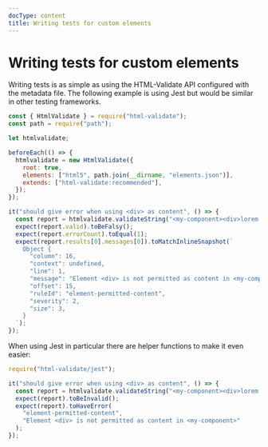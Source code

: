 ```yaml
---
docType: content
title: Writing tests for custom elements
---
```


# Writing tests for custom elements

Writing tests is as simple as using the HTML-Validate API configured with the metadata file.
The following example is using Jest but would be similar in other testing frameworks.

```js
const { HtmlValidate } = require("html-validate");
const path = require("path");

let htmlvalidate;

beforeEach(() => {
  htmlvalidate = new HtmlValidate({
    root: true,
    elements: ["html5", path.join(__dirname, "elements.json")],
    extends: ["html-validate:recommended"],
  });
});

it("should give error when using <div> as content", () => {
  const report = htmlvalidate.validateString("<my-component><div>lorem ipsum</div></my-component>");
  expect(report.valid).toBeFalsy();
  expect(report.errorCount).toEqual(1);
  expect(report.results[0].messages[0]).toMatchInlineSnapshot(`
    Object {
      "column": 16,
      "context": undefined,
      "line": 1,
      "message": "Element <div> is not permitted as content in <my-component>",
      "offset": 15,
      "ruleId": "element-permitted-content",
      "severity": 2,
      "size": 3,
    }
  `);
});
```

When using Jest in particular there are helper functions to make it even easier:

```js
require("html-validate/jest");

it("should give error when using <div> as content", () => {
  const report = htmlvalidate.validateString("<my-component><div>lorem ipsum</div></my-component>");
  expect(report).toBeInvalid();
  expect(report).toHaveError(
    "element-permitted-content",
    "Element <div> is not permitted as content in <my-component>"
  );
});
```
